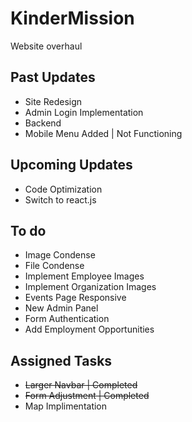 # KinderMission
Website overhaul

## Past Updates
* Site Redesign
* Admin Login Implementation
* Backend 
* Mobile Menu Added | Not Functioning

## Upcoming Updates
* Code Optimization
* Switch to react.js

## To do
* Image Condense
* File Condense
* Implement Employee Images
* Implement Organization Images
* Events Page Responsive
* New Admin Panel
* Form Authentication
* Add Employment Opportunities

## Assigned Tasks
* ~~Larger Navbar | Completed~~ 
* ~~Form Adjustment | Completed~~ 
* Map Implimentation
